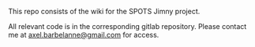 This repo consists of the wiki for the SPOTS Jimny project.

All relevant code is in the corresponding gitlab repository. Please contact me at axel.barbelanne@gmail.com for access.
